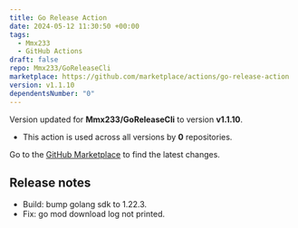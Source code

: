 ```yaml
---
title: Go Release Action
date: 2024-05-12 11:30:50 +00:00
tags:
  - Mmx233
  - GitHub Actions
draft: false
repo: Mmx233/GoReleaseCli
marketplace: https://github.com/marketplace/actions/go-release-action
version: v1.1.10
dependentsNumber: "0"
---
```



Version updated for **Mmx233/GoReleaseCli** to version **v1.1.10**.
- This action is used across all versions by **0** repositories.

Go to the [GitHub Marketplace](https://github.com/marketplace/actions/go-release-action) to find the latest changes.

## Release notes

+ Build: bump golang sdk to 1.22.3.
+ Fix: go mod download log not printed.
